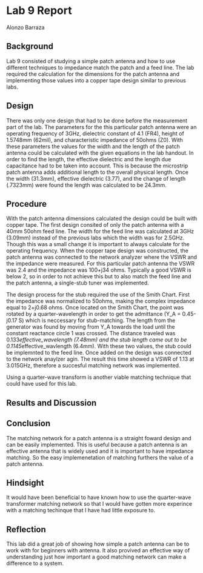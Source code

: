 # Lab 9 Report
Alonzo Barraza 

## Background
Lab 9 consisted of studying a simple patch antenna and how to use different techniques to impedance match the patch and a feed line. The lab required the calculation for the dimensions for the patch antenna and implementing those values into a copper tape design similar to previous labs.    

## Design
There was only one design that had to be done before the measurement part of the lab. The parameters for the this particular patch antenna were an operating frequency of 3GHz, dielectric constant of 4.1 (FR4), height of 1.5748mm (62mil), and characteristic impedance of 50ohms (Z0). With these parameters the values for the width and the length of the patch antenna could be calculated with the given equations in the lab handout. In order to find the length, the effective dielectric and the length due capacitance had to be taken into account. This is because the microstrip patch antenna adds additional length to the overall physical length. Once the width (31.3mm), effective dielectric (3.77), and the change of length (.7323mm) were found the length was calculated to be 24.3mm.  

## Procedure
With the patch antenna dimensions calculated the design could be built with copper tape. The first design consited of only the patch antenna with a 40mm 50ohm feed line. The width for the feed line was calculated at 3GHz (3.09mm) instead of the previous labs which the width was for 2.5GHz. Though this was a small change it is important to always calculate for the operating frequency. When the copper tape design was constructed, the patch antenna was connected to the network analyzer where the VSWR and the impedance were measured. For this particular patch antenna the VSWR was 2.4 and the impedance was 100+j34 ohms. Typically a good VSWR is below 2, so in order to not achieve this but to also match the feed line and the patch antenna, a single-stub tuner was implemented.

The design process for the stub required the use of the Smith Chart. First the impedance was normalized to 50ohms, making the complex impedance equal to 2+j0.68 ohms. Once located on the Smith Chart, the point was rotated by a quarter-wavelength in order to get the admittance (Y_A = 0.45-j0.17 S) which is neccessary for stub-matching. The length from the generator was found by moving from Y_A towards the load until the constant reactance circle 1 was crossed. The distance traveled was 0.133*effective_wavelength (7.48mm) and the stub length came out to be 0.1145*effective_wavlength (6.4mm). With these two values, the stub could be implemnted to the feed line. Once added on the design was connected to the network anaylzer agin. The result this time showed a VSWR of 1.13 at 3.015GHz, therefore a succesful matching network was implemented.

Using a quarter-wave transform is another viable matching technique that could have used for this lab.

## Results and Discussion


## Conclusion
The matching network for a patch antenna is a straight foward design and can be easily implemented. This is useful because a patch antenna is an effective antenna that is widely used and it is important to have impedance matching. So the easy implemenetation of matching furthers the value of a patch antenna. 

## Hindsight
It would have been beneficial to have known how to use the quarter-wave transformer matching network so that I would have gotten more experince with a matching techinque that I have had little exposure to.

## Reflection
This lab did a great job of showing how simple a patch antenna can be to work with for beginners with antenna. It also provived an effective way of understanding just how important a good matching network can make a difference to a system. 
